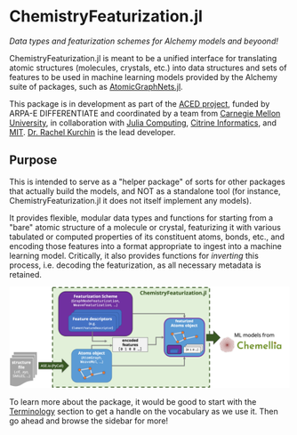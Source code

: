 # ChemistryFeaturization.jl

*Data types and featurization schemes for Alchemy models and beyoond!*

ChemistryFeaturization.jl is meant to be a unified interface for translating atomic structures (molecules, crystals, etc.) into data structures and sets of features to be used in machine learning models provided by the Alchemy suite of packages, such as [AtomicGraphNets.jl](https://github.com/aced-differentiate/AtomicGraphNets.jl).

This package is in development as part of the [ACED project](https://www.cmu.edu/aced/), funded by ARPA-E DIFFERENTIATE and coordinated by a team from [Carnegie Mellon University](https://www.cmu.edu/), in collaboration with [Julia Computing](https://juliacomputing.com/), [Citrine Informatics](https://citrine.io/), and [MIT](https://web.mit.edu/). [Dr. Rachel Kurchin](https://rkurchin.github.io) is the lead developer.

## Purpose

This is intended to serve as a "helper package" of sorts for other packages that actually build the models, and NOT as a standalone tool (for instance, ChemistryFeaturization.jl it does not itself implement any models).

It provides flexible, modular data types and functions for starting from a "bare" atomic structure of a molecule or crystal, featurizing it with various tabulated or computed properties of its constituent atoms, bonds, etc., and encoding those features into a format appropriate to ingest into a machine learning model. Critically, it also provides functions for _inverting_ this process, i.e. decoding the featurization, as all necessary metadata is retained.

![CF_flowchart](img/flowchart.png)

To learn more about the package, it would be good to start with the [Terminology](@ref) section to get a handle on the vocabulary as we use it. Then go ahead and browse the sidebar for more!
